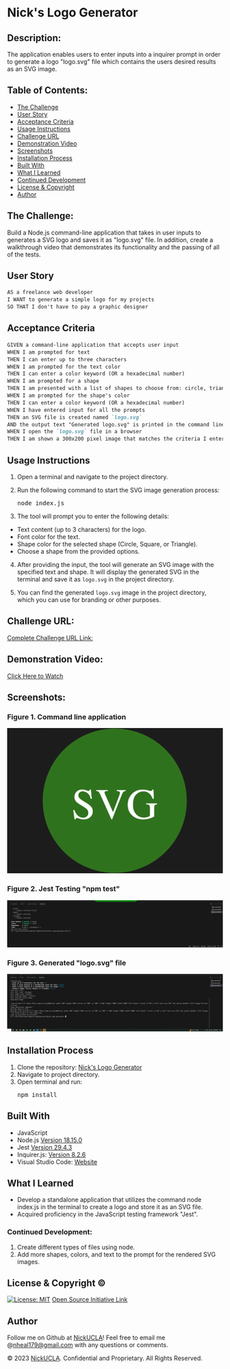 # Nick's Logo Generator

## Description:

The application enables users to enter inputs into a inquirer prompt in order to generate a logo "logo.svg" file which contains the users desired results as an SVG image.

## Table of Contents:

- [The Challenge](#the-challenge)
- [User Story](#user-story)
- [Acceptance Criteria](#acceptance-criteria)
- [Usage Instructions](#usage-instructions)
- [Challenge URL](#challenge-url)
- [Demonstration Video](#demonstration-video)
- [Screenshots](#screenshots)
- [Installation Process](#installation-process)
- [Built With](#built-with)
- [What I Learned](#what-i-learned)
- [Continued Development](#continued-development)
- [License & Copyright](#license--copyright)
- [Author](#author)

## The Challenge:

Build a Node.js command-line application that takes in user inputs to generates a SVG logo and saves it as "logo.svg" file. In addition, create a walkthrough video that demonstrates its functionality and the passing of all of the tests.

## User Story

```md
AS a freelance web developer
I WANT to generate a simple logo for my projects
SO THAT I don't have to pay a graphic designer
```

## Acceptance Criteria

```md
GIVEN a command-line application that accepts user input
WHEN I am prompted for text
THEN I can enter up to three characters
WHEN I am prompted for the text color
THEN I can enter a color keyword (OR a hexadecimal number)
WHEN I am prompted for a shape
THEN I am presented with a list of shapes to choose from: circle, triangle, and square
WHEN I am prompted for the shape's color
THEN I can enter a color keyword (OR a hexadecimal number)
WHEN I have entered input for all the prompts
THEN an SVG file is created named `logo.svg`
AND the output text "Generated logo.svg" is printed in the command line
WHEN I open the `logo.svg` file in a browser
THEN I am shown a 300x200 pixel image that matches the criteria I entered
```

## Usage Instructions

1. Open a terminal and navigate to the project directory.

2. Run the following command to start the SVG image generation process:
   <pre>node index.js</pre>
3. The tool will prompt you to enter the following details:

- Text content (up to 3 characters) for the logo.
- Font color for the text.
- Shape color for the selected shape (Circle, Square, or Triangle).
- Choose a shape from the provided options.

4. After providing the input, the tool will generate an SVG image with the specified text and shape. It will display the generated SVG in the terminal and save it as `logo.svg` in the project directory.

5. You can find the generated `logo.svg` image in the project directory, which you can use for branding or other purposes.

## Challenge URL:

[Complete Challenge URL Link:](https://github.com/NickUCLA/Nicks-logo-generator)

## Demonstration Video:

[Click Here to Watch]()

## Screenshots:

### Figure 1. Command line application

![](./images/generated-logo.svg.png)

### Figure 2. Jest Testing "npm test"

![](./images/jest-test.png)

### Figure 3. Generated "logo.svg" file

![](./images/svg-promt.png)

## Installation Process

1. Clone the repository: [Nick's Logo Generator](https://github.com/NickUCLA/Nicks-logo-generator)
2. Navigate to project directory.
3. Open terminal and run:
   <pre>npm install</pre>

## Built With

- JavaScript
- Node.js [Version 18.15.0](https://nodejs.org/en/blog/release/v18.15.0/)
- Jest [Version 29.4.3](https://www.npmjs.com/package/jest)
- Inquirer.js: [Version 8.2.6](https://www.npmjs.com/package/inquirer/v/8.2.6)
- Visual Studio Code: [Website](https://code.visualstudio.com/)

## What I Learned

- Develop a standalone application that utilizes the command node index.js in the terminal to create a logo and store it as an SVG file.
- Acquired proficiency in the JavaScript testing framework "Jest".

### Continued Development:

1. Create different types of files using node.
2. Add more shapes, colors, and text to the prompt for the rendered SVG images.

## License & Copyright ©

[![License: MIT](https://img.shields.io/badge/License-MIT-yellow.svg)](https://opensource.org/licenses/MIT) [Open Source Initiative Link](https://opensource.org/licenses/MIT)

## Author

Follow me on Github at [NickUCLA](https://github.com/NickUCLA)! Feel free to email me @nheal179@gmail.com with any questions or comments.

© 2023 [NickUCLA](https://github.com/NickUCLA). Confidential and Proprietary. All Rights Reserved.
